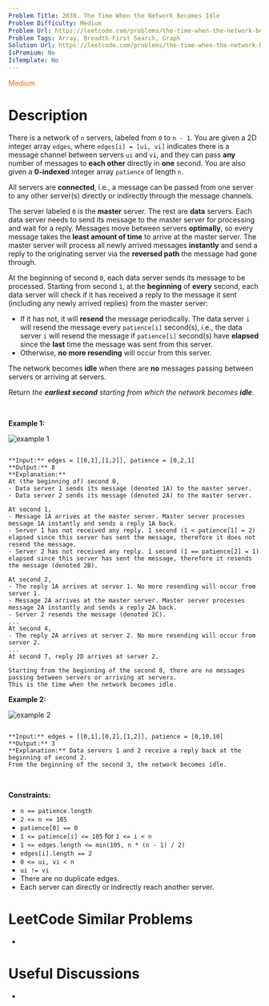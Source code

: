```yaml
---
Problem Title: 2039. The Time When the Network Becomes Idle
Problem Difficulty: Medium
Problem Url: https://leetcode.com/problems/the-time-when-the-network-becomes-idle/
Problem Tags: Array, Breadth-First Search, Graph
Solution Url: https://leetcode.com/problems/the-time-when-the-network-becomes-idle/solution/
IsPremium: No
IsTemplate: No
---
```


<span style="color: rgb(239, 108, 0);">Medium</span>

# Description

There is a network of `n` servers, labeled from `0` to `n - 1`. You are given a 2D integer array `edges`, where `edges[i] = [ui, vi]` indicates there is a message channel between servers `ui` and `vi`, and they can pass **any** number of messages to **each other** directly in **one** second. You are also given a **0-indexed** integer array `patience` of length `n`.


All servers are **connected**, i.e., a message can be passed from one server to any other server(s) directly or indirectly through the message channels.


The server labeled `0` is the **master** server. The rest are **data** servers. Each data server needs to send its message to the master server for processing and wait for a reply. Messages move between servers **optimally**, so every message takes the **least amount of time** to arrive at the master server. The master server will process all newly arrived messages **instantly** and send a reply to the originating server via the **reversed path** the message had gone through.


At the beginning of second `0`, each data server sends its message to be processed. Starting from second `1`, at the **beginning** of **every** second, each data server will check if it has received a reply to the message it sent (including any newly arrived replies) from the master server:


* If it has not, it will **resend** the message periodically. The data server `i` will resend the message every `patience[i]` second(s), i.e., the data server `i` will resend the message if `patience[i]` second(s) have **elapsed** since the **last** time the message was sent from this server.
* Otherwise, **no more resending** will occur from this server.


The network becomes **idle** when there are **no** messages passing between servers or arriving at servers.


Return *the **earliest second** starting from which the network becomes **idle***.


 


**Example 1:**


![example 1](https://assets.leetcode.com/uploads/2021/09/22/quiet-place-example1.png)

```

**Input:** edges = [[0,1],[1,2]], patience = [0,2,1]
**Output:** 8
**Explanation:**
At (the beginning of) second 0,
- Data server 1 sends its message (denoted 1A) to the master server.
- Data server 2 sends its message (denoted 2A) to the master server.

At second 1,
- Message 1A arrives at the master server. Master server processes message 1A instantly and sends a reply 1A back.
- Server 1 has not received any reply. 1 second (1 < patience[1] = 2) elapsed since this server has sent the message, therefore it does not resend the message.
- Server 2 has not received any reply. 1 second (1 == patience[2] = 1) elapsed since this server has sent the message, therefore it resends the message (denoted 2B).

At second 2,
- The reply 1A arrives at server 1. No more resending will occur from server 1.
- Message 2A arrives at the master server. Master server processes message 2A instantly and sends a reply 2A back.
- Server 2 resends the message (denoted 2C).
...
At second 4,
- The reply 2A arrives at server 2. No more resending will occur from server 2.
...
At second 7, reply 2D arrives at server 2.

Starting from the beginning of the second 8, there are no messages passing between servers or arriving at servers.
This is the time when the network becomes idle.

```

**Example 2:**


![example 2](https://assets.leetcode.com/uploads/2021/09/04/network_a_quiet_place_2.png)

```

**Input:** edges = [[0,1],[0,2],[1,2]], patience = [0,10,10]
**Output:** 3
**Explanation:** Data servers 1 and 2 receive a reply back at the beginning of second 2.
From the beginning of the second 3, the network becomes idle.

```

 


**Constraints:**


* `n == patience.length`
* `2 <= n <= 105`
* `patience[0] == 0`
* `1 <= patience[i] <= 105` for `1 <= i < n`
* `1 <= edges.length <= min(105, n * (n - 1) / 2)`
* `edges[i].length == 2`
* `0 <= ui, vi < n`
* `ui != vi`
* There are no duplicate edges.
* Each server can directly or indirectly reach another server.




# LeetCode Similar Problems

- []()

# Useful Discussions

- []()
